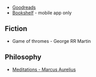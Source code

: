 - [Goodreads](https://www.goodreads.com/user/show/15431102-travis-cahill)
- [Bookshelf](https://link.bookshelfapp.info/sxyzpN0tgw) - mobile app only

## Fiction
- Game of thromes - George RR Martin 

## Philosophy 
- [Meditations - Marcus Aurelius ](https://github.com/mtcA6/reading/blob/main/notes/meditations.md)
